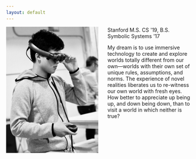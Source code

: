 ```yaml
---
layout: default
---
```


<img src="assets/img/magicleap.jpg" style="width: 50%; float: left; margin-right: 5%">

Stanford M.S. CS '19, B.S. Symbolic Systems '17

My dream is to use immersive technology to create and explore worlds totally different from our own&mdash;worlds with their own set of unique rules, assumptions, and norms. The experience of novel realities liberates us to re-witness our own world with fresh eyes. How better to appreciate up being up, and down being down, than to visit a world in which neither is true?
